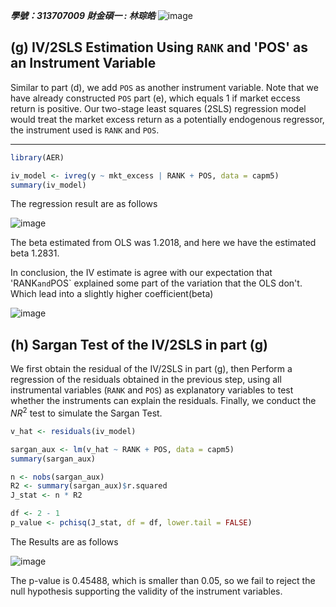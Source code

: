 ***學號：313707009     財金碩一 : 林琮皓***
![image](https://github.com/user-attachments/assets/088f1c12-e22a-4ce5-b3ab-ddbc107bde0e)

## (g) IV/2SLS Estimation Using `RANK` and 'POS' as an Instrument Variable

Similar to part (d), we add `POS` as another instrument variable. 
Note that we have already constructed `POS` part (e), which equals 1 if market eccess return is positive.
Our two-stage least squares (2SLS) regression model would treat the market excess return as a potentially endogenous regressor, 
the instrument used is `RANK` and `POS`.

---
```R
library(AER)

iv_model <- ivreg(y ~ mkt_excess | RANK + POS, data = capm5)
summary(iv_model)
```
The regression result are as follows

![image](https://github.com/user-attachments/assets/f3a9a354-d403-4800-9b6f-a2e2154396dc)

The beta estimated from OLS was 1.2018, and here we have the estimated beta 1.2831.

In conclusion, the IV estimate is agree with our expectation that 'RANK` and `POS` explained some part of the variation that the OLS don't.
Which lead into a slightly higher coefficient(beta)

![image](https://github.com/user-attachments/assets/c5bce13b-7802-4b84-8507-b8bd0c044b73)
## (h) Sargan Test of the IV/2SLS in part (g)

We first obtain the residual of the IV/2SLS in part (g), then Perform a regression of the residuals obtained in the previous step,
using all instrumental variables (`RANK` and `POS`) as explanatory variables to test whether the instruments can explain the residuals.
Finally, we conduct the $NR^2$ test to simulate the Sargan Test.

```R
v_hat <- residuals(iv_model)

sargan_aux <- lm(v_hat ~ RANK + POS, data = capm5)
summary(sargan_aux)

n <- nobs(sargan_aux)                      
R2 <- summary(sargan_aux)$r.squared       
J_stat <- n * R2

df <- 2 - 1  
p_value <- pchisq(J_stat, df = df, lower.tail = FALSE)
```

The Results are as follows

![image](https://github.com/user-attachments/assets/ada99fc1-1da9-4a87-a3ac-171009962f84)

The p-value is 0.45488, which is smaller than 0.05, so we fail to reject the null hypothesis supporting the validity of the instrument variables.




